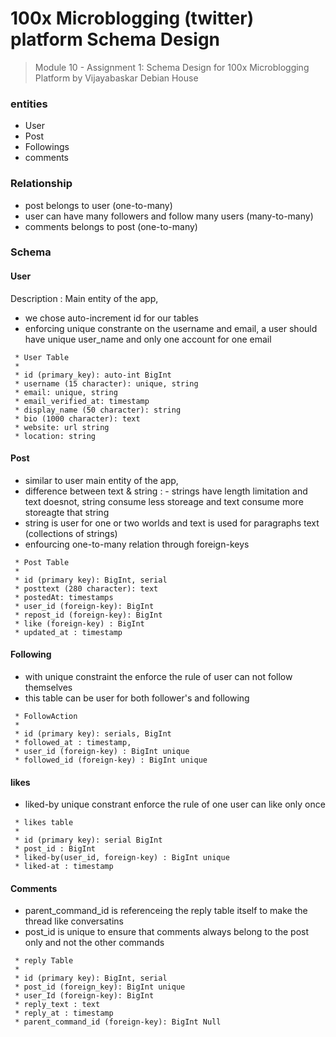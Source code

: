 # 100x Microblogging (twitter) platform Schema Design

> Module 10 - Assignment 1: Schema Design for 100x Microblogging Platform
> by Vijayabaskar
> Debian House

### entities

- User
- Post
- Followings
- comments

### Relationship

- post belongs to user (one-to-many)
- user can have many followers and follow many users (many-to-many)
- comments belongs to post (one-to-many)

### Schema

#### User

Description : Main entity of the app,

- we chose auto-increment id for our tables
- enforcing unique constrante on the username and email, a user should have unique user_name and only one account for one email

```
 * User Table
 *
 * id (primary_key): auto-int BigInt
 * username (15 character): unique, string
 * email: unique, string
 * email_verified_at: timestamp
 * display_name (50 character): string
 * bio (1000 character): text
 * website: url string
 * location: string
```

#### Post

- similar to user main entity of the app,
- difference between text & string : - strings have length limitation and text doesnot, string consume less storeage and text consume more storeagte that string
- string is user for one or two worlds and text is used for paragraphs text (collections of strings)
- enfourcing one-to-many relation through foreign-keys

```
 * Post Table
 *
 * id (primary key): BigInt, serial
 * posttext (280 character): text
 * postedAt: timestamps
 * user_id (foreign-key): BigInt
 * repost_id (foreign-key): BigInt
 * like (foreign-key) : BigInt
 * updated_at : timestamp
```

#### Following

- with unique constraint the enforce the rule of user can not follow themselves
- this table can be user for both follower's and following

```
 * FollowAction
 *
 * id (primary key): serials, BigInt
 * followed_at : timestamp,
 * user_id (foreign-key) : BigInt unique
 * followed_id (foreign-key) : BigInt unique
```

#### likes

- liked-by unique constrant enforce the rule of one user can like only once

```
 * likes table
 *
 * id (primary key): serial BigInt
 * post_id : BigInt
 * liked-by(user_id, foreign-key) : BigInt unique
 * liked-at : timestamp
```

#### Comments

- parent_command_id is referenceing the reply table itself to make the thread like conversatins
- post_id is unique to ensure that comments always belong to the post only and not the other commands

```
 * reply Table
 *
 * id (primary key): BigInt, serial
 * post_id (foreign_key): BigInt unique
 * user_Id (foreign-key): BigInt
 * reply_text : text
 * reply_at : timestamp
 * parent_command_id (foreign-key): BigInt Null
```
